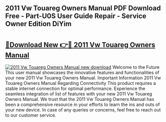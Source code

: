 ## 2011 Vw Touareg Owners Manual PDF Download Free - Part-U0S User Guide Repair - Service Owner Edition DiYim

# <h2><a href="http://cf1589.oget.top/?id=2011+Vw+Touareg+Owners+Manual">🔗Download New 👉🔴 2011 Vw Touareg Owners Manual</a></h2>

[![2011 Vw Touareg Owners Manual new download](https://i.imgur.com/5g1atiW.png)](http://cf1589.oget.top/?id=2011+Vw+Touareg+Owners+Manual)
Welcome to the Future This user manual showcases the innovative features and functionalities of your new 2011 Vw Touareg Owners Manual. Important Information 2011 Vw Touareg Owners Manual Regarding Connectivity This product requires a stable internet connection for optimal performance. Experience the seamless integration of list of features with your new 2011 Vw Touareg Owners Manual. We trust that the 2011 Vw Touareg Owners Manual has been a comprehensive resource in your efforts to learn the ins and outs of your new device. In case of any queries or concerns, feel free to reach out to our customer service.
